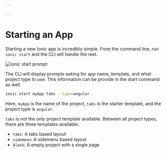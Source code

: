 ```yaml
---

---
```


# Starting an App

Starting a new Ionic app is incredibly simple. From the command line, run `ionic start` and the CLI will handle the rest.

![ionic start prompt](../assets/img/guides/starting/terminal-prompt.png)

The CLI will display prompts asking for app name, template, and what project type to use. This information can be provide in the start command as well.

```bash
ionic start myApp tabs --type=angular
```

Here, `myApp` is the name of the project, `tabs` is the starter template, and the project type is `angular`.

`tabs` is not the only project template available. Between all project types, there are three templates available:

- `tabs`: A tabs based layout
- `sidemenu`: A sidemenu based layout
- `blank`: A empty project with a single page